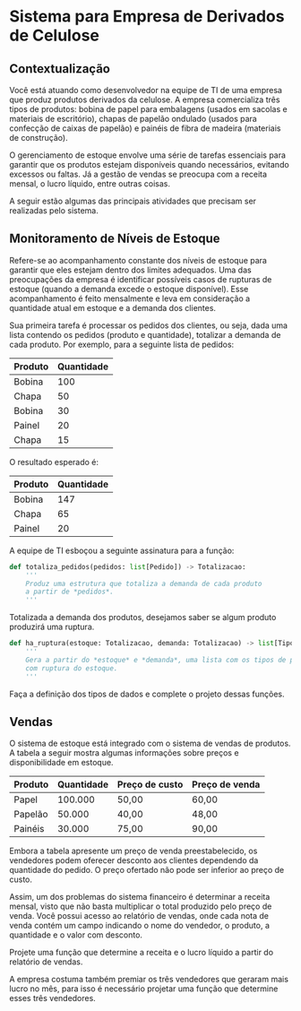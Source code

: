 # Sistema para Empresa de Derivados de Celulose

## Contextualização

Você está atuando como desenvolvedor na equipe de TI de uma empresa que produz produtos derivados da celulose. A empresa comercializa três tipos de produtos: bobina de papel para embalagens (usados em sacolas e materiais de escritório), chapas de papelão ondulado (usados para confecção de caixas de papelão) e painéis de fibra de madeira (materiais de construção).

O gerenciamento de estoque envolve uma série de tarefas essenciais para garantir que os produtos estejam disponíveis quando necessários, evitando excessos ou faltas. Já a gestão de vendas se preocupa com a receita mensal, o lucro líquido, entre outras coisas.

A seguir estão algumas das principais atividades que precisam ser realizadas pelo sistema.

## Monitoramento de Níveis de Estoque

Refere-se ao acompanhamento constante dos níveis de estoque para garantir que eles estejam dentro dos limites adequados. Uma das preocupações da empresa é identificar possíveis casos de rupturas de estoque (quando a demanda excede o estoque disponível). Esse acompanhamento é feito mensalmente e leva em consideração a quantidade atual em estoque e a demanda dos clientes.

Sua primeira tarefa é processar os pedidos dos clientes, ou seja, dada uma lista contendo os pedidos (produto e quantidade), totalizar a demanda de cada produto. Por exemplo, para a seguinte lista de pedidos:


| Produto | Quantidade |
|---------|------------|
| Bobina  | 100        |
| Chapa   | 50         |
| Bobina  | 30         |
| Painel  | 20         |
| Chapa   | 15         |


O resultado esperado é:

| Produto | Quantidade |
|---------|------------|
| Bobina  | 147        |
| Chapa   | 65         |
| Painel  | 20         |

A equipe de TI esboçou a seguinte assinatura para a função:

```python
def totaliza_pedidos(pedidos: list[Pedido]) -> Totalizacao:
    '''
    Produz uma estrutura que totaliza a demanda de cada produto
    a partir de *pedidos*.
    '''
```

Totalizada a demanda dos produtos, desejamos saber se algum produto produzirá uma ruptura.

```python
def ha_ruptura(estoque: Totalizacao, demanda: Totalizacao) -> list[TipoProduto]:
    '''
    Gera a partir do *estoque* e *demanda*, uma lista com os tipos de produtos
    com ruptura do estoque.
    '''
```

Faça a definição dos tipos de dados e complete o projeto dessas funções.

## Vendas

O sistema de estoque está integrado com o sistema de vendas de produtos. A tabela a seguir mostra algumas informações sobre preços e disponibilidade em estoque.

| Produto   | Quantidade | Preço de custo | Preço de venda |
|-----------|------------|-----------------|-----------------|
| Papel     | 100.000    | 50,00           | 60,00           |
| Papelão   | 50.000     | 40,00           | 48,00           |
| Painéis   | 30.000     | 75,00           | 90,00           |

Embora a tabela apresente um preço de venda preestabelecido, os vendedores podem oferecer desconto aos clientes dependendo da quantidade do pedido. O preço ofertado não pode ser inferior ao preço de custo.

Assim, um dos problemas do sistema financeiro é determinar a receita mensal, visto que não basta multiplicar o total produzido pelo preço de venda. Você possui acesso ao relatório de vendas, onde cada nota de venda contém um campo indicando o nome do vendedor, o produto, a quantidade e o valor com desconto.

Projete uma função que determine a receita e o lucro líquido a partir do relatório de vendas.

A empresa costuma também premiar os três vendedores que geraram mais lucro no mês, para isso é necessário projetar uma função que determine esses três vendedores.
